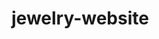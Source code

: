 # jewelry-website

<!-- this is my demo for practicing react as well as making a better prototype for my jewelry website -->